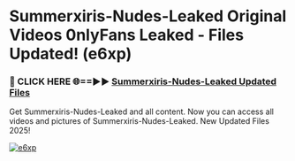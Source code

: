 # Summerxiris-Nudes-Leaked Original Videos 0nlyFans Leaked - Files Updated! (e6xp)

<h3>🔴 CLICK HERE 🌐==►► <a href="https://tinyurl.com/4mcuefdz" rel="nofollow">Summerxiris-Nudes-Leaked Updated Files</a></h3>

Get Summerxiris-Nudes-Leaked and all content. Now you can access all videos and pictures of Summerxiris-Nudes-Leaked. New Updated Files 2025!

[![e6xp](https://i.imgur.com/StAQSOY.gif)](https://tinyurl.com/4mcuefdz)
